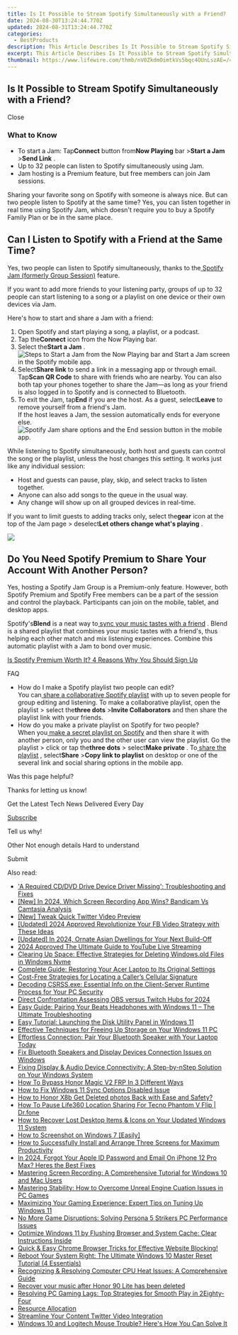 ```yaml
---
title: Is It Possible to Stream Spotify Simultaneously with a Friend?
date: 2024-08-30T13:24:44.770Z
updated: 2024-08-31T13:24:44.770Z
categories:
  - BestProducts
description: This Article Describes Is It Possible to Stream Spotify Simultaneously with a Friend?
excerpt: This Article Describes Is It Possible to Stream Spotify Simultaneously with a Friend?
thumbnail: https://www.lifewire.com/thmb/nV0ZkdmOimtkVs5bqc4OUnLszAE=/400x300/filters:no_upscale():max_bytes(150000):strip_icc():format(webp)/ListeningtoMusicTogether-648706e2f87f44209f5c298ba4e3dfaf.jpg
---
```


## Is It Possible to Stream Spotify Simultaneously with a Friend?

Close 

###  What to Know

* To start a Jam: Tap**Connect** button from**Now Playing** bar >**Start a Jam** \>**Send Link** .
* Up to 32 people can listen to Spotify simultaneously using Jam.
* Jam hosting is a Premium feature, but free members can join Jam sessions.

 Sharing your favorite song on Spotify with someone is always nice. But can two people listen to Spotify at the same time? Yes, you can listen together in real time using Spotify Jam, which doesn't require you to buy a Spotify Family Plan or be in the same place.

##  Can I Listen to Spotify with a Friend at the Same Time? 

 Yes, two people can listen to Spotify simultaneously, thanks to the[ Spotify Jam (formerly Group Session)](https://www.lifewire.com/listen-to-spotify-with-friends-5120356) feature. 

 If you want to add more friends to your listening party, groups of up to 32 people can start listening to a song or a playlist on one device or their own devices via Jam.

 Here's how to start and share a Jam with a friend:  

1. Open Spotify and start playing a song, a playlist, or a podcast.
2. Tap the**Connect** icon from the Now Playing bar.
3. Select the**Start a Jam** .  
![Steps to Start a Jam from the Now Playing bar and Start a Jam screen in the Spotify mobile app.](https://www.lifewire.com/thmb/oAInPGB_FifZBfIT894umzMdx04=/1500x0/filters:no_upscale():max_bytes(150000):strip_icc():format(webp)/001_have-two-people-listen-to-spotify-at-same-time-5205195-4da12d7bffd84b6e8fa6a593942bcd27.jpg)
4. Select**Share link** to send a link in a messaging app or through email.  
 Tap**Scan QR Code** to share with friends who are nearby. You can also both tap your phones together to share the Jam—as long as your friend is also logged in to Spotify and is connected to Bluetooth.
5. To exit the Jam, tap**End** if you are the host. As a guest, select**Leave** to remove yourself from a friend's Jam.  
 If the host leaves a Jam, the session automatically ends for everyone else.  
![Spotify Jam share options and the End session button in the mobile app.](https://www.lifewire.com/thmb/-oB93QTM85kEs1sqcTdC06ca8NY=/1500x0/filters:no_upscale():max_bytes(150000):strip_icc():format(webp)/002_have-two-people-listen-to-spotify-at-same-time-5205195-9f1f784547b745a8b2974b02945b0a7a.jpg)

 While listening to Spotify simultaneously, both host and guests can control the song or the playlist, unless the host changes this setting. It works just like any individual session:

* Host and guests can pause, play, skip, and select tracks to listen together.
* Anyone can also add songs to the queue in the usual way.
* Any change will show up on all grouped devices in real-time.

 If you want to limit guests to adding tracks only, select the**gear** icon at the top of the Jam page > deselect**Let others change what's playing** .

<!-- affiliate ads begin -->
<a href="https://secure.2checkout.com/order/checkout.php?PRODS=37100474&QTY=1&AFFILIATE=108875&CART=1"><img src="https://awario.com/images/pages/index/img-leads-1280@1x.avif" border="0"></a>
<!-- affiliate ads end -->
##  Do You Need Spotify Premium to Share Your Account With Another Person? 

 Yes, hosting a Spotify Jam Group is a Premium-only feature. However, both Spotify Premium and Spotify Free members can be a part of the session and control the playback. Participants can join on the mobile, tablet, and desktop apps.  

 Spotify's**Blend** is a neat way to[ sync your music tastes with a friend](https://www.lifewire.com/why-you-should-try-spotify-blend-5192254) . Blend is a shared playlist that combines your music tastes with a friend's, thus helping each other match and mix listening experiences. Combine this automatic playlist with a Jam to bond over music.

[  Is Spotify Premium Worth It? 4 Reasons Why You Should Sign Up ](https://www.lifewire.com/is-spotify-premium-worth-it-8652249) 

 FAQ

* How do I make a Spotify playlist two people can edit?  
 You can[ share a collaborative Spotify playlist](https://www.lifewire.com/share-a-spotify-playlist-5201676) with up to seven people for group editing and listening. To make a collaborative playlist, open the playlist > select the**three dots** \>**Invite Collaborators** and then share the playlist link with your friends.
* How do you make a private playlist on Spotify for two people?  
 When you[ make a secret playlist on Spotify](https://www.lifewire.com/make-a-playlist-on-spotify-4138575#how-to-make-a-spotify-playlist-secret-or-collaborative) and then share it with another person, only you and the other user can view the playlist. Go the playlist > click or tap the**three dots** \> select**Make private** . To[ share the playlist](https://www.lifewire.com/share-a-spotify-playlist-5201676) , select**Share** \>**Copy link to playlist** on desktop or one of the several link and social sharing options in the mobile app.

Was this page helpful?

Thanks for letting us know!

 Get the Latest Tech News Delivered Every Day

[ Subscribe ](https://www.lifewire.com/#) 

Tell us why!

 Other  Not enough details  Hard to understand 

 Submit 

<ins class="adsbygoogle"
     style="display:block"
     data-ad-format="autorelaxed"
     data-ad-client="ca-pub-7571918770474297"
     data-ad-slot="1223367746"></ins>



<ins class="adsbygoogle"
     style="display:block"
     data-ad-client="ca-pub-7571918770474297"
     data-ad-slot="8358498916"
     data-ad-format="auto"
     data-full-width-responsive="true"></ins>

<span class="atpl-alsoreadstyle">Also read:</span>
<div><ul>
<li><a href="https://techno-recovery.techidaily.com/a-required-cddvd-drive-device-driver-missing-troubleshooting-and-fixes/"><u>'A Required CD/DVD Drive Device Driver Missing': Troubleshooting and Fixes</u></a></li>
<li><a href="https://digital-screen-recording.techidaily.com/new-in-2024-which-screen-recording-app-wins-bandicam-vs-camtasia-analysis/"><u>[New] In 2024, Which Screen Recording App Wins? Bandicam Vs Camtasia Analysis</u></a></li>
<li><a href="https://twitter-videos.techidaily.com/new-tweak-quick-twitter-video-preview/"><u>[New] Tweak Quick Twitter Video Preview</u></a></li>
<li><a href="https://facebook-videos.techidaily.com/updated-2024-approved-revolutionize-your-fb-video-strategy-with-these-ideas/"><u>[Updated] 2024 Approved  Revolutionize Your FB Video Strategy with These Ideas</u></a></li>
<li><a href="https://screen-capture.techidaily.com/updated-in-2024-ornate-asian-dwellings-for-your-next-build-off/"><u>[Updated] In 2024, Ornate Asian Dwellings for Your Next Build-Off</u></a></li>
<li><a href="https://youtube-data.techidaily.com/approved-the-ultimate-guide-to-youtube-live-streaming/"><u>2024 Approved  The Ultimate Guide to YouTube Live Streaming</u></a></li>
<li><a href="https://techno-recovery.techidaily.com/clearing-up-space-effective-strategies-for-deleting-windowsold-files-in-windows-nvme/"><u>Clearing Up Space: Effective Strategies for Deleting Windows.old Files in Windows Nvme</u></a></li>
<li><a href="https://techno-recovery.techidaily.com/complete-guide-restoring-your-acer-laptop-to-its-original-settings/"><u>Complete Guide: Restoring Your Acer Laptop to Its Original Settings</u></a></li>
<li><a href="https://techno-recovery.techidaily.com/cost-free-strategies-for-locating-a-callers-cellular-signature/"><u>Cost-Free Strategies for Locating a Caller’s Cellular Signature</u></a></li>
<li><a href="https://techno-recovery.techidaily.com/decoding-csrssexe-essential-info-on-the-client-server-runtime-process-for-your-pc-security/"><u>Decoding CSRSS.exe: Essential Info on the Client-Server Runtime Process for Your PC Security</u></a></li>
<li><a href="https://on-screen-recording.techidaily.com/direct-confrontation-assessing-obs-versus-twitch-hubs-for-2024/"><u>Direct Confrontation  Assessing OBS versus Twitch Hubs for 2024</u></a></li>
<li><a href="https://techno-recovery.techidaily.com/easy-guide-pairing-your-beats-headphones-with-windows-11-the-ultimate-troubleshooting/"><u>Easy Guide: Pairing Your Beats Headphones with Windows 11 – The Ultimate Troubleshooting</u></a></li>
<li><a href="https://techno-recovery.techidaily.com/easy-tutorial-launching-the-disk-utility-panel-in-windows-11/"><u>Easy Tutorial: Launching the Disk Utility Panel in Windows 11</u></a></li>
<li><a href="https://techno-recovery.techidaily.com/effective-techniques-for-freeing-up-storage-on-your-windows-11-pc/"><u>Effective Techniques for Freeing Up Storage on Your Windows 11 PC</u></a></li>
<li><a href="https://techno-recovery.techidaily.com/effortless-connection-pair-your-bluetooth-speaker-with-your-laptop-today/"><u>Effortless Connection: Pair Your Bluetooth Speaker with Your Laptop Today</u></a></li>
<li><a href="https://techno-recovery.techidaily.com/fix-bluetooth-speakers-and-display-devices-connection-issues-on-windows/"><u>Fix Bluetooth Speakers and Display Devices Connection Issues on Windows</u></a></li>
<li><a href="https://techno-recovery.techidaily.com/fixing-display-and-audio-device-connectivity-a-step-by-nstep-solution-on-your-windows-system/"><u>Fixing Display & Audio Device Connectivity: A Step-by-nStep Solution on Your Windows System</u></a></li>
<li><a href="https://android-frp.techidaily.com/how-to-bypass-honor-magic-v2-frp-in-3-different-ways-by-drfone-android/"><u>How To Bypass Honor Magic V2 FRP In 3 Different Ways</u></a></li>
<li><a href="https://techno-recovery.techidaily.com/how-to-fix-windows-11-sync-options-disabled-issue/"><u>How to Fix Windows 11 Sync Options Disabled Issue</u></a></li>
<li><a href="https://blog-min.techidaily.com/how-to-honor-x8b-get-deleted-photos-back-with-ease-and-safety-by-fonelab-android-recover-photos/"><u>How to Honor X8b Get Deleted photos Back with Ease and Safety?</u></a></li>
<li><a href="https://review-topics.techidaily.com/how-to-pause-life360-location-sharing-for-tecno-phantom-v-flip-drfone-by-drfone-virtual-android/"><u>How To Pause Life360 Location Sharing For Tecno Phantom V Flip | Dr.fone</u></a></li>
<li><a href="https://techno-recovery.techidaily.com/how-to-recover-lost-desktop-items-and-icons-on-your-updated-windows-11-system/"><u>How to Recover Lost Desktop Items & Icons on Your Updated Windows 11 System</u></a></li>
<li><a href="https://techno-recovery.techidaily.com/how-to-screenshot-on-windows-7-easily/"><u>How to Screenshot on Windows 7 [Easily]</u></a></li>
<li><a href="https://techno-recovery.techidaily.com/how-to-successfully-install-and-arrange-three-screens-for-maximum-productivity/"><u>How to Successfully Install and Arrange Three Screens for Maximum Productivity</u></a></li>
<li><a href="https://apple-account.techidaily.com/in-2024-forgot-your-apple-id-password-and-email-on-iphone-12-pro-max-heres-the-best-fixes-by-drfone-ios/"><u>In 2024, Forgot Your Apple ID Password and Email On iPhone 12 Pro Max? Heres the Best Fixes</u></a></li>
<li><a href="https://techno-recovery.techidaily.com/mastering-screen-recording-a-comprehensive-tutorial-for-windows-10-and-mac-users/"><u>Mastering Screen Recording: A Comprehensive Tutorial for Windows 10 and Mac Users</u></a></li>
<li><a href="https://techno-recovery.techidaily.com/mastering-stability-how-to-overcome-unreal-engine-cuation-issues-in-pc-games/"><u>Mastering Stability: How to Overcome Unreal Engine Cuation Issues in PC Games</u></a></li>
<li><a href="https://techno-recovery.techidaily.com/maximizing-your-gaming-experience-expert-tips-on-tuning-up-windows-11/"><u>Maximizing Your Gaming Experience: Expert Tips on Tuning Up Windows 11</u></a></li>
<li><a href="https://win-able.techidaily.com/no-more-game-disruptions-solving-persona-5-strikers-pc-performance-issues/"><u>No More Game Disruptions: Solving Persona 5 Strikers PC Performance Issues</u></a></li>
<li><a href="https://techno-recovery.techidaily.com/optimize-windows-11-by-flushing-browser-and-system-cache-clear-instructions-inside/"><u>Optimize Windows 11 by Flushing Browser and System Cache: Clear Instructions Inside</u></a></li>
<li><a href="https://techno-recovery.techidaily.com/1723808157763-quick-and-easy-chrome-browser-tricks-for-effective-website-blocking/"><u>Quick & Easy Chrome Browser Tricks for Effective Website Blocking!</u></a></li>
<li><a href="https://techno-recovery.techidaily.com/reboot-your-system-right-the-ultimate-windows-10-master-reset-tutorial-4-essentials/"><u>Reboot Your System Right: The Ultimate Windows 10 Master Reset Tutorial (4 Essentials)</u></a></li>
<li><a href="https://techno-recovery.techidaily.com/recognizing-and-resolving-computer-cpu-heat-issues-a-comprehensive-guide/"><u>Recognizing & Resolving Computer CPU Heat Issues: A Comprehensive Guide</u></a></li>
<li><a href="https://review-topics.techidaily.com/recover-your-music-after-honor-90-lite-has-been-deleted-by-fonelab-android-recover-music/"><u>Recover your music after Honor 90 Lite has been deleted</u></a></li>
<li><a href="https://win-solutions.techidaily.com/resolving-pc-gaming-lags-top-strategies-for-smooth-play-in-2eighty-four/"><u>Resolving PC Gaming Lags: Top Strategies for Smooth Play in 2Eighty-Four</u></a></li>
<li><a href="https://techno-recovery.techidaily.com/resource-allocation/"><u>Resource Allocation</u></a></li>
<li><a href="https://twitter-clips.techidaily.com/streamline-your-content-twitter-video-integration/"><u>Streamline Your Content  Twitter Video Integration</u></a></li>
<li><a href="https://techno-recovery.techidaily.com/1723808135348-windows-10-and-logitech-mouse-trouble-heres-how-you-can-solve-it/"><u>Windows 10 and Logitech Mouse Trouble? Here's How You Can Solve It</u></a></li>
</ul></div>
